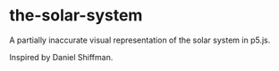 # the-solar-system
A partially inaccurate visual representation of the solar system in p5.js.

Inspired by Daniel Shiffman.

